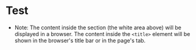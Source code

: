 




# Test

* Note: The content inside the <body> section (the white area above) will be displayed in a browser. The content inside the ```<title>``` element will be shown in the browser's title bar or in the page's tab.

